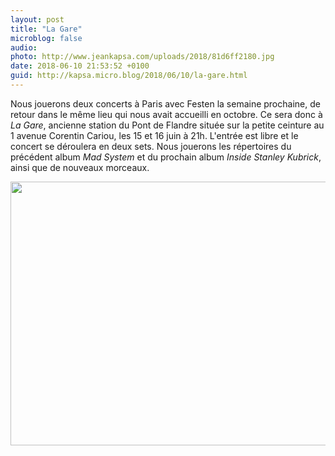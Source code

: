 ```yaml
---
layout: post
title: "La Gare"
microblog: false
audio: 
photo: http://www.jeankapsa.com/uploads/2018/81d6ff2180.jpg
date: 2018-06-10 21:53:52 +0100
guid: http://kapsa.micro.blog/2018/06/10/la-gare.html
---
```

Nous jouerons deux concerts à Paris avec Festen la semaine prochaine, de retour dans le même lieu qui nous avait accueilli en octobre. Ce sera donc à _La Gare_, ancienne station du Pont de Flandre située sur la petite ceinture au 1 avenue Corentin Cariou, les 15 et 16 juin à 21h. L'entrée est libre et le concert se déroulera en deux sets. Nous jouerons les répertoires du précédent album _Mad System_ et du prochain album _Inside Stanley Kubrick_, ainsi que de nouveaux morceaux. 

<img src="http://www.jeankapsa.com/uploads/2018/81d6ff2180.jpg" width="600" height="422" />

